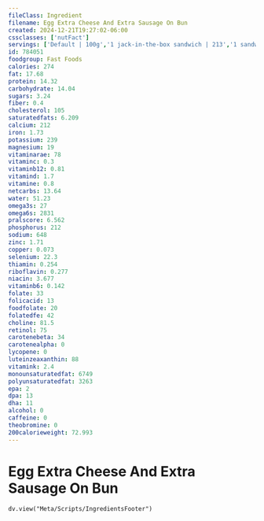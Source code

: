 ```yaml
---
fileClass: Ingredient
filename: Egg Extra Cheese And Extra Sausage On Bun
created: 2024-12-21T19:27:02-06:00
cssclasses: ['nutFact']
servings: ['Default | 100g','1 jack-in-the-box sandwich | 213','1 sandwich | 213']
id: 784051
foodgroup: Fast Foods
calories: 274
fat: 17.68
protein: 14.32
carbohydrate: 14.04
sugars: 3.24
fiber: 0.4
cholesterol: 105
saturatedfats: 6.209
calcium: 212
iron: 1.73
potassium: 239
magnesium: 19
vitaminarae: 78
vitaminc: 0.3
vitaminb12: 0.81
vitamind: 1.7
vitamine: 0.8
netcarbs: 13.64
water: 51.23
omega3s: 27
omega6s: 2831
pralscore: 6.562
phosphorus: 212
sodium: 648
zinc: 1.71
copper: 0.073
selenium: 22.3
thiamin: 0.254
riboflavin: 0.277
niacin: 3.677
vitaminb6: 0.142
folate: 33
folicacid: 13
foodfolate: 20
folatedfe: 42
choline: 81.5
retinol: 75
carotenebeta: 34
carotenealpha: 0
lycopene: 0
luteinzeaxanthin: 88
vitamink: 2.4
monounsaturatedfat: 6749
polyunsaturatedfat: 3263
epa: 2
dpa: 13
dha: 11
alcohol: 0
caffeine: 0
theobromine: 0
200calorieweight: 72.993
---
```


# Egg Extra Cheese And Extra Sausage On Bun

```dataviewjs
dv.view("Meta/Scripts/IngredientsFooter")
```